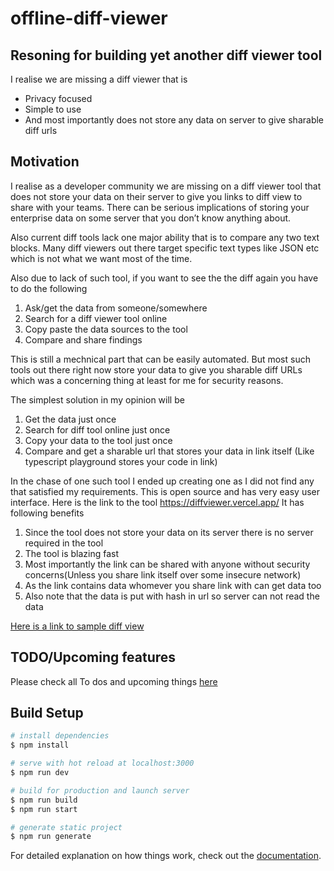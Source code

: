 # offline-diff-viewer

## Resoning for building yet another diff viewer tool

I realise we are missing a diff viewer that is

- Privacy focused
- Simple to use
- And most importantly does not store any data on server to give sharable diff urls

## Motivation

I realise as a developer community we are missing on a diff viewer tool that does not store your data on their server to give you links to diff view to share with your teams.
There can be serious implications of storing your enterprise data on some server that you don’t know anything about.

Also current diff tools lack one major ability that is to compare any two text blocks. Many diff viewers out there target specific text types like JSON etc which is not what we want most of the time.

Also due to lack of such tool, if you want to see the the diff again you have to do the following

1. Ask/get the data from someone/somewhere
2. Search for a diff viewer tool online
3. Copy paste the data sources to the tool
4. Compare and share findings

This is still a mechnical part that can be easily automated. But most such tools out there right now store your data to give you sharable diff URLs which was a concerning thing at least for me for security reasons.

The simplest solution in my opinion will be

1. Get the data just once
2. Search for diff tool online just once
3. Copy your data to the tool just once
4. Compare and get a sharable url that stores your data in link itself (Like typescript playground stores your code in link)

In the chase of one such tool I ended up creating one as I did not find any that satisfied my requirements.
This is open source and has very easy user interface. Here is the link to the tool https://diffviewer.vercel.app/
It has following benefits

1. Since the tool does not store your data on its server there is no server required in the tool
2. The tool is blazing fast
3. Most importantly the link can be shared with anyone without security concerns(Unless you share link itself over some insecure network)
4. As the link contains data whomever you share link with can get data too
5. Also note that the data is put with hash in url so server can not read the data

[Here is a link to sample diff view](https://diffviewer.vercel.app/diff#H4sIAAAAAAAAA819XXPbxrblX0nlZV5ilACSEnWfLNmOk9hKXJYrqXNPTt1qgiAJCwQYABQtT81_H5LutTbQGwRasj01T7bYjQ0SvbC_P_7977Offvz3__47_-GHv39M53__-F8__Pifn_79LPzpx_Dwn_2_o3F0-N9-309fti3Ssqr_Jzfr5LD97x9xwdu0yO01v66TbG7sZX_jwsx0XvdhVdjLbhOzxlUllovdsijmdsedSzNZmzRr08tqEkwrb4pnz7Ecb0ye2NV18Tm1GzL7UQZ6AS7Ik9quFeXS_YLLJJ8nZfsb_o7vd7VM7P4ca89maW7s8jxxv_qDSz7d_I-Zz8ukquQW-33R6DKwW0NcO7FrU7swCUZYOrNL582fBgyc2UsOG8dBCDRc_v3j3_n_-emHFngie-HFxA8zb8q0qovFwl722l6VlPaDUv3gEyC6wSN9by_A37H9e4WdBiBNsixxqXfA6W4NUsvyKbRDAmuPumUGZO1PrV6llYulcgvaxdoLSnb7u-ZXO4JyDyQg9kHD7CshdtgYjYEEHDp-DCF3GUQju4jN50EEtE2DyzFvprEEIqAQXgKOPqDCD7y9e1CnfAJDL1b2mpvYVBuD0zZYn-_4GHsBY6lUOMAYK6A_RD0iZGbbz58XSQJmtSmzAhyGkAEKefRrvDxezOg6Xdr9P-PtI4Zw37XJ3LXSpe3ChCAAv8E5ToMpuEMQjgkVcC7354XYfI5P9ghyIdeFn7Hdc3npB5tftjn5UFI0X4vDu-v-_nnhPoATqLqG4LjZxncuFVPN2482tO_oAFNazUB1ud6TTVwSo-dNeDWOq-L3N6BQu19q9Hwv9sCGVvg6KZYzXAjgmcD5gEgsAa1eXnaFPwYYzoUlNgoh2y6JkugsiCZA2DlOvLEMxIzP-VW6Wc4BcmBLkwHI3GyBj3cJHiMZqfGVXS8tjWuXQlrF4BiLRVLW7uPlSfhAZk0mMisP5E7fbPg-YzKoTZniwxqfLUroTMBjvAJrI_yyB7tWlKbG_mAv9XqZ1c94VKl6IdcE9Be21bj9IK8iwqj0jsih8In9ABqOUq8CrIDfXQgLc3gb9a4Lh3gPJiNcfD6AyT_5HH7e2ksyrOGZ14VCjINNYNLcu8_5hxvoFSU0YZ5qGiuu2IHEe3v9wu6dn7zX2udWE4Ix4c-zSxu-i3Yl22sGLm9YFvhC8ec-NvX6-P9Ftj2cS7_6fXneggfEWxMuU_drQCsKxxfNpdAq7s1rz6PgcggyTXiFI08T7jWe0-8F3pkZ1qhOCiMaYmx_2SveF6IOP2CxjlemnLuUOuCy3D0c9josiHwL6DncAxz3XPhTtcVj3KV3KeTQF43qsAH6dmoCT-tNFCaaK4dNAPUBH778BrIIrCNsGWBHg2tqly4u3KVwRL7SoXnjushHxcbm0eWZH1A-QJV9leGZUZH9VCeK4Z6y2tKssoRu7SW16EY42WE77YBKmFIUQ2QeCTQs8sFK6TwGZ3bxnNDY3-KBurRdpkysQX0zc5dgBH7CqZySaq8JnMNl_xBB9rot-RrRNQytkGoyGAqVbZ42dKGRy2nAJqiVQ4cWgF24Sx76FF0GzjcaABnYx417WNkMpwKNk8qpt61nyoKKefzH2qVDD1C1cil2sKid3bxWJp9RwMFdPW45FTZmwHNmQEdKUZgsU3BHGBhEepYEzfuE1gLAexJ-QacP26PT6nWHz8oufZGP6oeZEoqHN2cMx4AvJR3xS7E2UUKU7DKckJWG0Xkf7wtxo_E5LhnA5Xsc1Av3RcVzyJQmA57gyxmv8jne-TdJosjtTFlTJFYuzQ6ElkYIajO0RS65Jy-9fN4FmqMBmqwTWMvbOfR3QGRj_y4T2pu1Q6nDe-oJxHcFbYcru9_DgGywIQrJCxiM4o_A0gTsLQzdLxyJWqXwNyJXnPCn9ECPAjwaUNBuKF3TCg-5bL2HoZXAHtj6APiulGs8Xc_wbLNCqXkNXEEuHpS4DOo20VGCzkEvIBPDNR-xgoWHAnycfAvcarZdB82f-UX1B886oFV9yy7MvMYr-3sBx2jLGk2cRyhCeSvC19szOhkH1OYj4UOUqrQUg7FC0Jf9hyunfc4tQgjMy-6lA96Pld2YMsajfvOQJUNmIa77LcmBuhsTv3afWhrT1akemlbdwI7WuPyjUDfx0oP4DHxqA_6KH4UfRIH8TwA3R6L8HMBUHiTzrfu9u2XiAU18Ei6uKfa0AntS7tEFMVFOLNdbMBF2heMGQ9PGAji6i8E-kJE8XbeeEvK_C7wz1-4zwdnlKpR3ykYw8ZW95jc8RkqV2KRzUKyKjU885_PaxBB1s48UdZ0khWJMLrZKIeU32zK5L1ra-gFEuGTYmZUAcEROlgwjpPmmN_V8njlXRlS4Yda5gT1q825wUIhQSJFX-fCjliXRoDsAnKt5Av341qzX9CMOgeR2lZQPVKBfF1lWbPhtT2MB7J6H3yKzbJKZEwCLOuYGBPSarxo0deUNh5sp2CrsP97PQME0xFWOTIX-KEENbX6NmzOcWtTiQUeh5PKRSRCNfVwMRBG51wAUfk6pZu9tNXsR9QP4BsCmq1MIueFZx38CTji_H6DAC8cG2eVKy8IOAEEFxllThJnmrY6Hz5v33iwhzNLVMoih622rukxM8yYHHNX37lfsxJHdfhRW9gLaZjoy3K0LPUb9CYEoxlzcV-QCSk4UtR3tTWcUWMgFffCtSGJT7PUCD_caXXoqRS8biSwtU6nrIZxyfaYx4sDviF74unzE1HznHhUJbk4SXEgSC1hU-hlGlVJzGMIclFQNk-saOH6izQUsTMUdpTmRKB44vAtlhjE3ZdR7-lCaojNP3eU18P6K3hzjPlUy_UHB9ALUbhhyEbPHJio1lVsKHy_PeFyaPRGAQB005IN4ivBq0_G-JGLKBPJpU4h_lF9slkuYTnk6t7Tq_XWehu7cfChMkNGpP6cTUYASpTJPaE1dUAWKyD5c48l1g7ZB22BAHr7Ok-xsKIvOboc_nD6ae8iCLKnqlgUb-pv-b_h4X5G_5NR-1tu8ViGwrgy7OyhpVfNbhtYReproimjbVvjK8P6skiVUafzSWWKAD2aiqJfILqS4eBCCr_FG6qQWBvi8oRe6dpTwp-ikmx1_q9Q8paUFYFq-CDzemTeeeHrab-0FL92nOwP7oiruxuF8Y4C_lu7DJpOhUpfgME3uw_4quN3n6dOIp5KaB9bnILCSWBaZnuTwtdgej2z1SO3-O6VdjZg3p1KqACpaf0F4jt3cHDHToWVxhtbgHMAg9kK9czNMh-KLxRpy4o96xXcbXh1fdvfC7r9Kta9nNpjMt99VGOCevk2dbieUPhJQZm0-M2_UYdawWU5n8FkLMfTN4aNqH4rHBc_qm-Z-kjExJ4E_AkwnDAMwqbOGzzzgepP5hcO5L1_YLDZPsX0oB5Qp1lv3R9LUav3qo2D1xdW7wxPZOQ9cwpOQjmau82y6EkY34LJm5tLa3ybponcn_qiNXa1NMTODKr1Vu0z5MJydQGcOFSSa_dBq6N12mYMAIxoxKHd2ycfRc9jMhhjKIr_iE0-hmW_nFAVDh_ja5Hiwb09BYrlM-06QcnJJRSXro5Hx1MDRSKFO6TiEVQc5MqjRwD_6GNvsqNYOKrwXLY2ked6iuzCdW5vyDGZMfFxElBm080-cOzS4lrP_yNnAYqskg5A3g75DU8KNo_xBUE43iSuC-mCx5NtrN8cu3XJhhkmviZZqW95Tf2FFCiTkTNtld0yFGgTPDcTBu5aT7QDgVo5l-EU9HpIQIMvEtwvqsMxMUWaa6-BhpOxM7XSDICxN8SsmiBjXnXimOr3Br79uPp4vpirgllYqBn-yxoDhonelqVUeEkNGXoIjFmqzjRe5XEoL0iXlyl5ZcSE0c9PRGwF7oLpwlz5CFvl5uJ8cycdJCxNSSU50YWMlArMDcqj9thJMuqif9_kZ2yrRgWd61hvc1qYUCL0vVNZyGvvGyH5xICrW8c66eg68rO6VZeQ1K7O_ym6ULMsCIdaZAcpqSUF62ByC8nZH8fwjkMEwfeadXokU70NynAvnNcsZkDss5h2Q52-8h27krKGzKAgAG5fBRLspz6OnYYe3o4964umj_hecdTjygmdBprQwkDuDuhBiBK_49PhgjcoW4kurhEEHnBiit9ckT7rDhmxrXhAEM9rfAsS1KWE6HVT0xKUMqfto3Qq8yptHqYj71FkQVkUn5YiS0bWOJtisZScMKwjPzmw3cinIT99Q_hWEhNKNVE5Ykp4MFZ1yRx4q9bYLvLsvH9bMBOIpemAMgIjnLgG6TA6U_nnOOpS09SMOl5plK4vpyH9hjTG_D3qiMiHv_nk-T6o5E_UCxv3wNj46t81XmZcckCgA2zproaWBjUC7h6TcAAIsDMLzkN-2h2sxcOMbW3mbwGj-uTS5r870Eud7E78usrnS-vO6TKiTDFWIH05xHfOwM8n2dlhOP_lSik5mhj7oFYsz4w5fjhcCIPbCTgd16RX258veygo7fhk3GkFGc05TT_LU8AkDJmBUQeSlEQF9Z56xD4j-Fyt9CEx2rVLfHO9rkyE2hgwKMi_m9S-K3jxHnPuSidwLkJjtyRvQESoVFKVVgWgIYyFJ3op6tPSWxWJXlHcqPXYwm8QzeftbJqodXnndX4CB9os2uI5ApKsBwHGSlNq7gRu7Mu4tD2eq5cSzPvwvGNpvzbZU3tE5nkXsi7OrWWlYbHKd5PVnrzrxHYvS7G6WWjXItajVogUda1NMyirght_viYwHL9_VN6-sDBseRJE_KvM1PGcY1w2YQbz0aEFE39jHoczSqbFvp4r3lAG_mHJtlCU1EIFAOFdeOWgeOZ73jiyBDl8vg62E3bWqvu4mW5U9knxq5RwdlpDmuNGJbzZpNvTO5IcfTyDXqofyzXBr2vBAAR1HUhE3UtFVNqe4CKbiyBaGBjj6AArOS29A3eztYUDqjRvPz7016GS9wSFfMzogDUl4ysV6PaRK73fdzYqcSSk8c5ePCGfYVCt7i_3H941yJUAS0ZelRDQ2CWEJdkKe9YyJw61Af2g1gSaf5sNTInPBQpd-GLbL7xZ4Uv_gdcBKCoXsEXiMWEAybYdIvujeSnheUngq4EoLlcCrqoSafRR6ujjfF9t7kV8OFD9661swld_u9RgyFfrCTc34Rg8AZ5lKiWJtWy_N3XO6BexHkvK_pWEa0HKTSqa0wk_FqYiWmDQqTbwqAp7mLjhyG-aL6LK2CAdJAYiveuF8dbcJgTgZ6BAdDVVskp-G4qx4ZB43xV7NBPuVdLoZwNNbbHxgetMah0pzDfFdxmx7dS0INHyZ7Gm3-CTx_VmxhaMgS--9c_6fjg-3QY7rIeqoXRPW0yLSuPhS-c3DCdwA0cirOxO9Br7c5iVYDVp1GXFdutx-iOW8L2AfvcGLjaVS8uXWXvo4YEnGQ9rKP9lJ-wGGH72OVOgPXZzsYl4or3aCTwbR8_8szwMbmagdTnUdZBNLz0LJ8Yk0qC6paen-TvaD89YHoV-qG0UdY4zDQRd7yZ-F-7wyX6Xrlo3CTKlcNGxbMFT5dlSGqhXUmHuV2ghCpTS2-AyMPRQqgwByqkpVGFCkqg7VPVJXb3Teyckpk4NfCh8PszLaeQQKxJhCTiR6tdKZWjKQiAz7WxKMcCvPKN0L6g4fmi_cES_QGBOIDpZr-HZIeZOky1XG0P6LovTwX4I4423QSunyblA9PDDpbWly8DTFhbIFf6lr5cdr7_zuLpPuiShhaq12NeED1afCDeWqYrmxm4bWkb_m5UCQRgMDEbvXRipXYUgV2ZAOhEuYnfEm35-pvYi660OV9uGFejJDZncDVMIQDGaZ1thIQ2gjdbkz9_GJ8Z-qHlD9-a8n8rBdIidhwrh7t2gJxaYiXHS9fyslNuxwMFF_5m164cHSJxbHDfCZ62IGyX6lWoPgRczch3Iqta2Yz8CLrjPD_oBUe9mw1ideAvWX6gxO7kC5lbN_lFqzImNHB-JKWlpiTdU3UX7FeL2Jh4YV1l-YfeNTQTvhu6uriqaaDYgswlEqbiMwYkrBYGfKpsZ04Rs_s_tVOCNfVlQ71IngndXdtrqavh3FxG7OkMD_usrrbZErjbyrLgS8w-6d8_sd6IUj8BYY4TU5CzOX-KVjZ2_a3no4odHzhH5N6rpLlvXz3FLPBiNf_EFHt-OwCkNDW_uxWXR0oSAkXKTt52mASaVY9yKIfmzPENu_ktV2zgdy_VCa3NeV_caU0BlVyjP9lQzF-7RNergTkjOV-nyaZjhmvwe3iki1ZAbrDGLl1kwWxf5g6yD36yFyYyl9feFau23DAUTjlooTwunXJcx0F5sAwuosCMNpXytcqkMDKHln9__m_si6TD8zTZXZDoMptkgv-iNe1UmpGFRVkb1rx3cHbjaQlB81JWKl60bqLqE0jzz0hGebtbyjQRxIexeafedmpdF4ohRjqqVn5C-0q9kdt4msBiikyTtembA3zM_tNMKnnqGPXwxflhcq0r9kPw__SD9ezQ-FUiWTisXcPulqq3WSEENKKIFSRvU0lFaTuGxjHsiWJMet9nYRfgtLW3yBUgAb6JgYTk7QEjbyqd12fb0goE40BAI2ZAAElMM_5VvsSvc890XE6zTL0pxYUomxzP8AH2dISuJZXTih8Fi2bzB7yg3CC8ixtLXrWSiuhBpQojFXwNAqDdQZrwL-jm4i9pNHGuYTiaQqSbYXQW1PYUNiteuuW7Jt7DqAerEGi2808nQ5X-GXvji03ld4M7lvM3ckWiMZUkrty1Tyawqm8ZxsG9GVxQgsxbqPuh_1sNEwclVAJbpPmXUk2f2HpvFMdOREk0HWJG3U7CWSNvNFc7brnGJy9tMT-oecws2Fs9Dof8WUIe0EoC0uvY1IEUjyCfFLmq5vhj_QcmPYMtmI95ClGb4KOHpyo1qNvAaHQXOqYgujVaZTVbrEHkuOlVvZj3h4-RxKGdNmsxYJcPwmK8sIaqMULvDLHbu8nYTn0AABMc-hHqmONFMWn3FJpCSNNlWONCUmLodUpVBMvPHFkDPIXvCXyeiF44OJ79gV3Rc4VIH-ck8XPKdeq3OWY_YA0AwA2u1MrRqRMK63hUSnfUbBE0qjyEXxCV9YpZzs2POm3qJa31sT_7a5bdFICpzDlqf5wIh06RqwN4X4nJAPBcJTes19lt16OoxeShui21VCxeNhCDEfyi0dSq9brR9apm6ep3lR1z6-oXldslcXPwPCvO8Qzhr2GoDwiT2Ri2WbQPPx7zESsJ3FR9Ud7rtpTUpFOh8HbPc6CUKmdKhOIpIPex6El3Rz-4QnGOaIRr6TuEyMZ35TUFwNAuVVBkX3NjEckCV-Sbt4r_T2nsFJ65Z-czxNFRsF4WVpSDuUJo3hNp-HAU5q0aR3fOkDO_ThFAJ8XIHKB9fohHcyBMHT1v4dVW3PKo7gwqfxkEqS9c7-wnP6tcJ7xqEKviKGvdrNRpngs9mz62Ln1U-v3CWz2axAlUi67iBHlWPeEdZc23kPLfTsf3niHULAVVdfPeVB3vyJao_Qrsdq4kDGo9kVGXLkai8N4Pn0ZJlQAvmKD455-EMfKhg0Qjx8NbeZb_QbCu3VXstRbXbm6TphLsVQM88DVBlGZGATV3sSDxO2O4_pegKjiZmlIzUpQEiZ0FU0XG5vr_l27c_ASSQ63qqND7uaNqhkedrqyuhizc-FTzrYhPkavulg_2J1F36xFB3blTr1rsW4BrUXLrGT3Z4VtBV76ApdzHCjdfz1dwoXYj3ZjxhsxUKWLE2dNKwhANO9m9_QNR8J5wov-gb1fDUXg7xU2-Nn9Bfryh_mHtqV3skNzDwkZofCGmVasd35q7XJqb9JTwdOQfAEHFnkL-6rzDqi_UPucyli_6Z2br3qJRUuT-cbZkxdXHvnFl7jwTyiFcOR_Zy7fr5o0lHTM74ILvV5S3qXT1IyE1sjwmooYI4f9aIo563DbrxqqqJ5kMlwcoz7Qtcr2ublAycP96adZhzlGCtj9wS5UPoomhhjg5BPIWULZXKYMHv4-nbLovDu-IogxOOa0z2qZMdtOX4ZUHNl2yCXedDPF3bE3S-YgDrycSNLonPkqQ69lxydF5L5qbJ0hvx5t5QLvALnwvIsnPu8pYcc7V4PVsICGLu3-iZ3DKVfYpUklQGr3Clb5tETsSGN8F5pbD2i6rnVMyHsqgWDYjTRThopxFG23DnjDj5hUYm8TQeY1XtJellJWV5F3-pgeP0DTvWVvYLOOJfDrUC9nPdNDVKqTPIYiqG0QdxWkntjV4FN1UOBtdR0U_HJ1yh29pzL0R-nsCOqQgyuar7D-J2YWeXDyFhTf6YT3znOo9HonEAFv9KZZpxJBSj3Ik0GEvnGw0p2eX-5zWLW1g32iXnFFxSvtczNsB8QzItFmriH3WO_zZWPhw7oJ90qlBaJONRKtYNh2RvbEYOpwYtA4NSGjUTsEu3MbzJCLaWTvBFKO3tK0cZoypatbofrkTgixsF5e0rp8ZcQecyZ9dHAWcM_HQAe3ERoNCzRsHVS18wIyFNfVew1C0Zv647-Z6RT9onL3ZJU5lU_mVBaONa7tN6w8eS60m1dZUiVL9uidqX0LvYopBpIm2UrBaq-ECFXmhzmd9irzhtqO_gOgcGBotJHndyK4tTLQ8AM27Ent4LLRAXdc4bMmT3o0RMEeFGirKqY2tYxILlrpPbM0F5UqhaJ7UyDXChNHRdluj_vRULZupmpUmbdbNju9VSr7O5WKtETK-zZlfVM0s7cGaANTNA41-EMVy-TlKOIaax9CDqXQjPP5PpXeL3fmljJAO9BVIDhalvqRlL1g6lWHKGQ-2jpHIWQxY8hGUoPx8P09Zi69lzHXe0Kujt2VGsMKOg-Q69FrZYueQoQ4wmF0tnlYOrhKGAzl14kMHn6wpOXoNP9r7TeKokTDNX_QXqZ5kkdDipT48mX1Ba8OtnbvVDEdl9zo5CtGtcPku3EaviMrWUCd-luZvK7oGG8eWk1T3UcTaL9-y6lGGQTBINqSd9aaGg3l0EU-Vj8TNr3Fj0Ylfk2aZ7EkRGvOZ8qMypDwgEO8jlKaRQrZg_O1gMnrDi3e2ePoBtKD8Xq7mGDL2-YMus5pvrb9sloN5huyhmc0HmgIuhjKq4XDZOJTiOfZC5yKrt35Nx1SI_FS_e-UA8eTLdm6uZg8JS1Wgm7EDAV3f7NDGC3yIb39ckx3O1cM3y2v2X5-JuE_2jrarXdq_Alx5c_8IHM85Zi06XX-AUthOV8n-EZBBPTUfemlPIR0Wk90va-_UCafgZR6CXJwJnsXnq6_fD4ry3O8-o-UY5JJFZ4Z0_fmBilZqqvArMFVql6nl2BMj1EC-BSbRU6SIfSaLFaFZtnKBcCYvGzqwBQlf5nLHHvTfU4Jvn4Saypmy7aYE1ngHarjitsRGMb0zDGHPLq0-SAfsdwqJHiGzL_kil_qe7pd6rAC4L8z4LNJCQwVjCTTHP3xrmzBv2OzenuO8h1UAsrNSm6Stg-RuBTFuuEE8dNh7XtWc_1lKkJjTdUTRFTAQkJMLSTAZvqjszRdK9mSnwUeTEQcTd7Znz9tv9lbEAGscD4QGmMb43666RmF4tfTFV5hb0-Lqlmgg-omr0mrVCaH-7SkjZzbNznxsmHLj8APLyGZn77NA2_TLAQbcmbO5QCTESEbuz1dEOxXvAQa1PP1PY39oJfK-ZBFVQRS6rGvnUVN2A9t1SaZODSKs0rN4W8F1t3rQL6sKNVdYum1GblofRAXDBnGadPOymZFQUbiGv-4-nte-rUFhoxkzO3ahTa7OVpWNgPosD9pOkDZjv6Ic7TZGUsNPTsEYZYwgddmAupbip59Qa5kL1mr7u84rBdqb-r1hwOo-38LufMcn8fewHEyVqln8bJfZqRXigdEFfbZTJXP8y067xCiVZ4lN58fYSUrIhh9Kij-26jE3TbL9PkUYARSdIHHPS2PuBNHEJureFQXrvd_puJ_9m6DwLekycH6LH_LS4QrkS_y2e7tDee5kulYenw1seqNvljLK0cTrtw1-7L2pSUezWv4AiR7YzeHubBE3D4Kd6dfK7YYLMriGqXvqrOSyUOyfwN9v4RjkYepzwGWPGaLiZJIr6i7naFl-4qZ2styrqDXkx9xRNXYFW38Bs15kKxN8Ohj4pdrj2aszDuAMvYl3b4qSHyKs62l5oKrK43JpeZZuQ2HgOmgPF2-U3o3-fnIFR0sJLdExR8OG1SZVcDTzL6UiIVA-jputpt3jGkcpt_tsnePME5vKMZ09uSpaH38DQXi6R0i6R69W27F8nOMvdg0SqPOCKFVXmgHD7oupv5w8Gxg1PBpzjPRiVOkHrZYwPBqsel3J8xg2IURB2txsEEIG_OGt15z1HD3GBNvSyFGhnHZnhGNP90TxXBnixhBwo1quSjr_hCF4_3RbUnp_jBfcoG9L0WfeP9t7vu8RGzE_UdWmTDz4TPuNKMKRGf3efCWyPqLdB4VGhTRuiohqk2UhCiQrSlKcmkyp7M1kufzFbwKbqhPYH0K167dw0jhm-2J05uijxmC8LXq7Q0Gf0rPZJns1QRy3WTUpNMJC0I61ViakgEsB5RrFnqxx70TWPLt9CTkOA3YwuJQzjTrj51eNjheMeRkkesr9FlwngMgqvpnsnIjDqf8h1GP1hGPGSjp2vOkbhqmQv7D-4qk8_VG3ICIX8mc3HwqAFLMoQwqYeiWAdYrjSJ--a3-6Jh3glZUo1CwuihMRa3Y3zhbmOWSYeRRTzYpcCvEvSxtrqKYeqsGbbqGWumc8k4uEoNpJ1lFy761BWwLOornubVB3LkW5O1xo0eVrd6OvupbBsmZylf_8pAqwYyVXPCvgxV7mVJb1V9zT0iaVBIJVd5jVKg5kS3grNv7ob8Bu1UQ5X1rNNNwcmwQ9f3cELhVDWuGyxOPTIvSQ3xNLuInRemXrGpYZI8Wrwh-P6CHQ6oU65N64xDiSslvQmDLAOI48cRjUYyf1WKdD6mxlZ6NA25DUdK_f_TF1ycRG1z7MBJp9IWSCqXme2nmBwzo73mEVxw7q-vjg3LCXVZ4ljhsKui9czDn3T-5EnHUJEz2-G9vQiPdTk4UOwo4BhCWJVGMYk9dTd_IxpLeAxsjeER4Wvpho1lvpEq7WV4gZLqNOjyHEbLzpT-pJpbOBH3s1aqILMHe2FDIUspO2SamWW-BY--Lv0rT_9YLFKe6ftiN4Nf8qRfrMvGsntnqmK5Sf007Uj6GZrNRiAWj86pgfj0CrPXPTKjK2T33EjPAHAnD8Ku6oilS4awS8S22Wnwk97TB6ERKQ2c_i_bNfKs3-g-YXjjs6KufWHxCoqAyl4Gw16vTZcfrKtLE5V3uzkeIBZJd8J1AY91zH5fkn0P1qXmo3AgR0VhVJRLL53lRF_vR7ETVvY2olN6lql0ih8HI4UZenynPooKExLZhWNIzuBQPrBZRjmokrAs1aw3wsT51FOv9PP5jHmh8RCd6EK8vPYitxx2o2AR31G59mcePH0XSscsGxcRvu5fyhPaTzio4FI5eSPnIqoj09ODJtzpzG6S-iBmGqrQyDNr6xUYynEOcvPph-iZ5cFhXuAdvcrXrey-45v9wEQgnxY8CbhVq6vH4dt4kY6mSD1OTEl_YCYuzPqZVDGTxSxdtvb0nJ5mx6bvkxrIALqlNSaSqJswSywQ077hJNorynbDxWPARR7nacO_ToqSrTVcRbfyHXVzw5aOUA15_szxULU3HcCChisxfre67zTd6FJyTXVyY5wWurEYu2TgB29ZnfXUJoIOf6BLhdP5XPBKkEHaQuEQIxZDMI1sGjCFyxsWYcN6Gmp-QReW-7xVX5sKsSLvKadIk_8rqeqN8u_jLNr9IAcAw2l-u8Q1px9xh8j0zTOp8oTtBAG2k_i4Tn3rGlxpoMdEhG6Pp0A7kSPtFiTjiAZD3Q3daTrkJ37J6se3PPHTWeWnICAZnb-5NOipLeeDis1h-0cqsHR26fkQd-IAppIj3QFhwcC7S2tapVA0e2LgM0kd9kpHlwh3M0vnTFjZI6rspKk7U0PZflSBRWoeXKy4jXRII6By0stdJHXV093yodjlEiOw1-AUEuXKPRWyLHb0O9w-rHF6eEm91GKwiVXF3HOcJr6GhAlkFi1BFD_fYJmpNboyM22SCn0LMh8__rHd1SJs9mrHSk-0gLaPLlVgpXfoVWrH2r5o5ImIN-lnzor4TRjLIATKYgtF7S-jHPdFK1TUpbl1JYRuGkQ_7pRpUjDufoJ4JL0G9zLjQenCekKkJTBPmV7hkSjT4iJfG6U8nr9ysrHywC5MmNLXGqH9LBQPTWDrFajANKWc6_DrxRBDmBPPhJm321iYynrtnZJ-E_-a4UxfumfDt3qzkU6nffDJ1nFKcis9v7OLXpSIJ45pDYfDq3C9DEf6TsGjXlvc_RGPGbkmuVhS3suZjkGoeQ3dsKFukRJFerEXRLLdE0Q3Js-ZkX5VrbznfIJb_9xKJw5FvWQijCm1iDvl3m1oI4vHEI4WEjtiACp_UG0nCtbSeSaif5_u2CzOtRulVDO8uHAzP6NGZgSWxtOAvuJLH1MIu-n19YPHX2wZqdg6REbqLb3wLF-YSsWIS85UO4wO8WmavYOvLo696UVLaQ8Ao4b15XQqeRRiBrHStpro-Xn_fT2G7bGt8TSYqDoWOlklrmM_aAuhlmYrMQafTtgcxAgo2b8Hpnbi8hcrs83Bjl-t2aFvsDH2X6u0uhNdtth-Vv68rjnlO3b8g0-NTg2h1iAWSSvA2KwDE-Ngu-xdGGizwG9GJwXI4ay_nQg5nN0okiboEvhRiZo4JcoZSQPHearaW3pmKJJ8YEJr_cwzVPRrvDLgwrepar3BRmLeRbdvDxOFALU_VWy-gBGjHcPahK7ukzI3eMAqzvO8aq4cXnZYWlLvSRzy6Fn_VBYbOLJUCuDzBSPXedJSbMJGO3EZZuSlyXwfCQUajdYktLlPtmaTyhlwKjr1wqAFwfCnwRHmYcMw4609gwe_GBbYHmxve9EgX3qX7HELZfRlWs3KYuc-qK7Q46Z5XT1vXRhJw7_wHHbqsiiWMoVBPPnBTB1MXxSRHv2zr8oHn3D6nU4GZ_qvNCsGN1A8RZdiqhzgUS-fobvY27Fi8tUDQzyZ90y8_8YLDIcv35mZHUd0VBx2ReHToaamKW9mvvQi6cAHttYa6dlSN8BI2gNgmx9kWRLX6X0TUt-lvjJ0x0xx0APfb35C9hC5n7h6hgQapfda4KfB0MQOPVnDdZnuxT_O5NYMs8ZToUWQ2KnTuUul_b1f9sIMIKgqX3KRdNvLZyYAgZ0CC5mLTO70c7W8gyIEXtpWazy1GvGK7GVAGHAYGeBie-yRgRxwEoSXZ7ar3oCEcAUEfLMDGU1X1PtyDjZV765vkBntQK6TLO4Ov4Ri3s6w4FZtk3lDkPQZzYwAuYkK3-MLRNKXjzW284R1xCaX0nH35jCugJL6-3Emmj5AVqNikgFBXSDZ2ZpEjLOmwJu4W3xikew1EPoOfbjKmJt2bUpWxbZ7KHnA8j3dOvYCBoxY6zg4_y7smN5ZJsP0IunD9yADbdX0cWm1F3sZXagN-zmht8jDzAZbmXK4mBpPpBSfiHlTU7e-W80UubyQxKteKLAXsW-LtbfFnO73V63GDc_4zA7SP_FVfP4yAq5Xn2oWL_d6eHeG0cRWg8j93w0SUdFM37bruakMHrpUPdoPCqmVy33bBH-7bFweMLSQs0AFAnT3Vzd9ikhycy8bDdU5_9UHI9Iw21cHXhUs4PpdOUakTkhL6lMJeAmj1e-3cz2fO1-xG7mPalPPhF5eehKMpCFfMc8LXM8UTCOtZPOUMx9X86LFYkJxGlO4geF4hSSfnu5LnEzPA0aPGm5eSiu7pGqhQqlLsm0fB80n0hx7QgdlAEi_lRY-9HBUvpzld3sBxn4YKgUco5myNKjdhHUAQHM2FFk_iXb0D0dXsV5rLvkXaWeSFBDlPpkHajS0tYQdPzohD8_sGzkQ9YQhBbzR6GSbErZWsoBtqtPB4FiHsDEe1qk0HwYim7_fmtI8U1mQDFD5qj5XgIwEyWviovocf364O0WxA4DUh1VXbKx43iQqG1rR_kA_2fXZLA6oAPGocNzgWKoX8_dzDTkQaQxbVF3-BD5SheTw4OkkADKUK-AIp__8-J___F9YYQ2vbuEAAA)

## TODO/Upcoming features

Please check all To dos and upcoming things [here](https://github.com/technikhil314/offline-diff-viewer/projects/1)

## Build Setup

```bash
# install dependencies
$ npm install

# serve with hot reload at localhost:3000
$ npm run dev

# build for production and launch server
$ npm run build
$ npm run start

# generate static project
$ npm run generate
```

For detailed explanation on how things work, check out the [documentation](https://nuxtjs.org).
